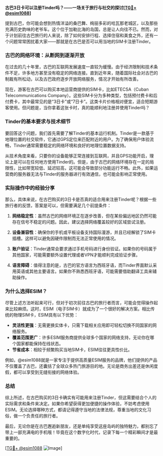 **古巴3日卡可以注册Tinder吗？——一场关于旅行与社交的探讨[[TG💪+ @esim1088](https://t.me/s/esim1088)]**

提到古巴，你可能会想到热情洋溢的桑巴舞、绚丽多彩的哈瓦那老城区，以及那些充满历史韵味的老爷车。这个位于加勒比海的岛国，总是让人向往不已。然而，对于计划前往古巴旅行的人来说，除了如何安排行程、选择住宿和美食之外，还有一个问题常常困扰着大家——那就是在古巴是否可以用当地的SIM卡注册Tinder。

### 古巴的网络环境：从断网到逐渐开放

在过去的几十年里，古巴的互联网发展速度一直较为缓慢。由于经济限制和技术条件不足，许多地方甚至没有稳定的网络连接。直到近年来，随着国际社会对古巴的制裁有所松动，以及古巴政府逐步开放网络服务，情况才开始有所改善。

现在，游客在古巴可以购买本地运营商提供的SIM卡，比如ETECSA（Cuban Telecommunications Company）。这些SIM卡分为多种类型，包括预付费卡和后付费卡，其中最常见的是“3日卡”或“7日卡”。这类卡片价格相对便宜，适合短期游客使用。但问题是，当你拿着这张卡时，真的能顺利地注册并使用Tinder吗？

### Tinder的基本要求与技术细节

要回答这个问题，我们首先需要了解Tinder的基本运行机制。Tinder是一款基于地理位置的社交软件，它通过GPS定位来匹配附近的用户。为了确保用户体验流畅，Tinder通常需要稳定的网络环境和良好的地理位置数据支持。

从技术角度来看，只要你的设备能够正常连接到互联网，并且GPS功能开启，理论上是可以在任何地方使用Tinder的。但是，由于古巴的网络环境存在一定的局限性，比如带宽较低、延迟较高，这可能会导致部分功能运行不畅。此外，如果运营商的服务器无法与Tinder的服务器进行有效通信，也可能会影响正常使用。

### 实际操作中的经验分享

那么，具体来说，在古巴购买的3日卡是否真的适合用来注册Tinder呢？根据一些旅行者的反馈，答案是可以，但需要满足几个前提条件：

1. **网络稳定性**：虽然古巴的网络环境正在逐步改善，但在某些偏远地区仍然可能存在信号不稳定的问题。因此，建议选择网络覆盖较好的区域尝试注册。
   
2. **设备兼容性**：确保你的手机或平板设备支持国际漫游，并且已经解锁了SIM卡插槽。这样可以避免因硬件限制而无法正常使用的情况。

3. **账户验证**：Tinder通常会要求通过手机号码进行身份验证。如果你的号码属于其他国家，可能需要额外设置代理或者VPN才能顺利完成验证步骤。

4. **语言障碍**：值得注意的是，古巴的官方语言为西班牙语，而Tinder界面默认采用英语或其他主要语言。如果你不熟悉西班牙语，可能需要借助翻译工具来辅助操作。

### 为什么选择ESIM？

尽管上述方法听起来可行，但对于初次前往古巴的旅行者而言，可能会觉得操作起来比较麻烦。这时，ESIM（电子SIM卡）就成为了一个很好的解决方案。相比传统的物理SIM卡，ESIM具有以下优势：

- **灵活性更强**：无需更换实体卡，只需下载相关应用即可轻松切换不同国家的网络服务。
- **覆盖范围更广**：许多ESIM服务商提供全球多个国家的网络支持，无论你在哪个国家都能保持在线状态。
- **节省成本**：相较于频繁购买当地SIM卡，ESIM往往更具性价比。

例如，@esim1088就是一家专注于提供高质量ESIM服务的品牌，他们提供的产品不仅覆盖了古巴，还囊括了全球众多热门旅游目的地。无论是商务出差还是休闲度假，都可以享受到无缝衔接的网络体验。

### 总结

综上所述，在古巴购买的3日卡确实有可能用来注册Tinder，但这需要结合个人的实际需求和条件来决定。如果你希望获得更加便捷的操作体验，不妨考虑使用ESIM。无论选择哪种方式，都请记得遵守当地的法律法规，尊重当地的文化习俗，做一个负责任的旅行者。

最后，无论你是在古巴邂逅新朋友，还是单纯享受这座岛屿的独特魅力，都别忘了带上一部充满电的手机哦！毕竟在这个数字化时代，记录下每一个精彩瞬间才是最重要的。

[[TG💪+ @esim1088](https://t.me/s/esim1088) ![Image](https://i.postimg.cc/4NQfJmqS/Snipaste-2025-05-13-00-14-12.png)]